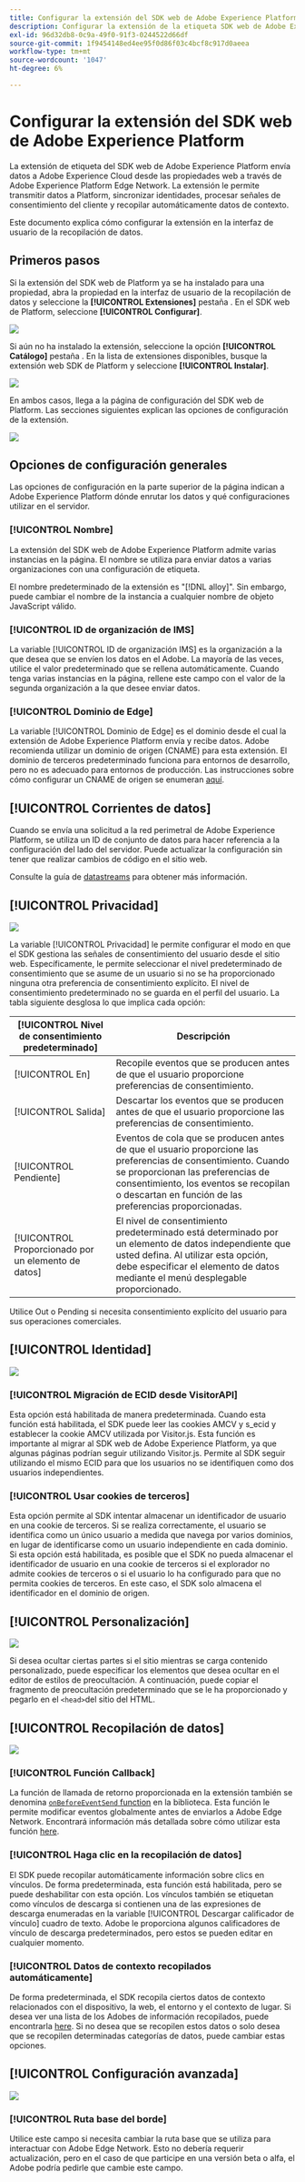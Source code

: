 ```yaml
---
title: Configurar la extensión del SDK web de Adobe Experience Platform
description: Configurar la extensión de la etiqueta SDK web de Adobe Experience Platform en la interfaz de usuario de la recopilación de datos.
exl-id: 96d32db8-0c9a-49f0-91f3-0244522d66df
source-git-commit: 1f9454148ed4ee95f0d86f03c4bcf8c917d0aeea
workflow-type: tm+mt
source-wordcount: '1047'
ht-degree: 6%

---
```


# Configurar la extensión del SDK web de Adobe Experience Platform

La extensión de etiqueta del SDK web de Adobe Experience Platform envía datos a Adobe Experience Cloud desde las propiedades web a través de Adobe Experience Platform Edge Network. La extensión le permite transmitir datos a Platform, sincronizar identidades, procesar señales de consentimiento del cliente y recopilar automáticamente datos de contexto.

Este documento explica cómo configurar la extensión en la interfaz de usuario de la recopilación de datos.

## Primeros pasos

Si la extensión del SDK web de Platform ya se ha instalado para una propiedad, abra la propiedad en la interfaz de usuario de la recopilación de datos y seleccione la **[!UICONTROL Extensiones]** pestaña . En el SDK web de Platform, seleccione **[!UICONTROL Configurar]**.

![](../images/extension/overview/configure.png)

Si aún no ha instalado la extensión, seleccione la opción **[!UICONTROL Catálogo]** pestaña . En la lista de extensiones disponibles, busque la extensión web SDK de Platform y seleccione **[!UICONTROL Instalar]**.

![](../images/extension/overview/install.png)

En ambos casos, llega a la página de configuración del SDK web de Platform. Las secciones siguientes explican las opciones de configuración de la extensión.

![](../images/extension/overview/config-screen.png)

## Opciones de configuración generales

Las opciones de configuración en la parte superior de la página indican a Adobe Experience Platform dónde enrutar los datos y qué configuraciones utilizar en el servidor.

### [!UICONTROL Nombre]

La extensión del SDK web de Adobe Experience Platform admite varias instancias en la página. El nombre se utiliza para enviar datos a varias organizaciones con una configuración de etiqueta.

El nombre predeterminado de la extensión es &quot;[!DNL alloy]&quot;. Sin embargo, puede cambiar el nombre de la instancia a cualquier nombre de objeto JavaScript válido.

### **[!UICONTROL ID de organización de IMS]**

La variable [!UICONTROL ID de organización IMS] es la organización a la que desea que se envíen los datos en el Adobe. La mayoría de las veces, utilice el valor predeterminado que se rellena automáticamente. Cuando tenga varias instancias en la página, rellene este campo con el valor de la segunda organización a la que desee enviar datos.

### **[!UICONTROL Dominio de Edge]**

La variable [!UICONTROL Dominio de Edge] es el dominio desde el cual la extensión de Adobe Experience Platform envía y recibe datos. Adobe recomienda utilizar un dominio de origen (CNAME) para esta extensión. El dominio de terceros predeterminado funciona para entornos de desarrollo, pero no es adecuado para entornos de producción. Las instrucciones sobre cómo configurar un CNAME de origen se enumeran [aquí](https://experienceleague.adobe.com/docs/core-services/interface/ec-cookies/cookies-first-party.html?lang=es).

## [!UICONTROL Corrientes de datos]

Cuando se envía una solicitud a la red perimetral de Adobe Experience Platform, se utiliza un ID de conjunto de datos para hacer referencia a la configuración del lado del servidor. Puede actualizar la configuración sin tener que realizar cambios de código en el sitio web.

Consulte la guía de [datastreams](../fundamentals/datastreams.md) para obtener más información.


## [!UICONTROL Privacidad]

![](../images/extension/overview/privacy.png)

La variable [!UICONTROL Privacidad] le permite configurar el modo en que el SDK gestiona las señales de consentimiento del usuario desde el sitio web. Específicamente, le permite seleccionar el nivel predeterminado de consentimiento que se asume de un usuario si no se ha proporcionado ninguna otra preferencia de consentimiento explícito. El nivel de consentimiento predeterminado no se guarda en el perfil del usuario. La tabla siguiente desglosa lo que implica cada opción:

| [!UICONTROL Nivel de consentimiento predeterminado] | Descripción |
| --- | --- |
| [!UICONTROL En] | Recopile eventos que se producen antes de que el usuario proporcione preferencias de consentimiento. |
| [!UICONTROL Salida] | Descartar los eventos que se producen antes de que el usuario proporcione las preferencias de consentimiento. |
| [!UICONTROL Pendiente] | Eventos de cola que se producen antes de que el usuario proporcione las preferencias de consentimiento. Cuando se proporcionan las preferencias de consentimiento, los eventos se recopilan o descartan en función de las preferencias proporcionadas. |
| [!UICONTROL Proporcionado por un elemento de datos] | El nivel de consentimiento predeterminado está determinado por un elemento de datos independiente que usted defina. Al utilizar esta opción, debe especificar el elemento de datos mediante el menú desplegable proporcionado. |

Utilice Out o Pending si necesita consentimiento explícito del usuario para sus operaciones comerciales.

## [!UICONTROL Identidad]

![](../images/extension/overview/identity.png)

### [!UICONTROL Migración de ECID desde VisitorAPI]

Esta opción está habilitada de manera predeterminada. Cuando esta función está habilitada, el SDK puede leer las cookies AMCV y s_ecid y establecer la cookie AMCV utilizada por Visitor.js. Esta función es importante al migrar al SDK web de Adobe Experience Platform, ya que algunas páginas podrían seguir utilizando Visitor.js. Permite al SDK seguir utilizando el mismo ECID para que los usuarios no se identifiquen como dos usuarios independientes.

### [!UICONTROL Usar cookies de terceros]

Esta opción permite al SDK intentar almacenar un identificador de usuario en una cookie de terceros. Si se realiza correctamente, el usuario se identifica como un único usuario a medida que navega por varios dominios, en lugar de identificarse como un usuario independiente en cada dominio. Si esta opción está habilitada, es posible que el SDK no pueda almacenar el identificador de usuario en una cookie de terceros si el explorador no admite cookies de terceros o si el usuario lo ha configurado para que no permita cookies de terceros. En este caso, el SDK solo almacena el identificador en el dominio de origen.

## [!UICONTROL Personalización]

![](../images/extension/overview/personalization.png)

Si desea ocultar ciertas partes si el sitio mientras se carga contenido personalizado, puede especificar los elementos que desea ocultar en el editor de estilos de preocultación. A continuación, puede copiar el fragmento de preocultación predeterminado que se le ha proporcionado y pegarlo en el `<head>`del sitio del HTML.

## [!UICONTROL Recopilación de datos]

![](../images/extension/overview/data-collection.png)

### [!UICONTROL Función Callback]

La función de llamada de retorno proporcionada en la extensión también se denomina [`onBeforeEventSend` function](https://experienceleague.adobe.com/docs/experience-platform/edge/fundamentals/configuring-the-sdk.html?lang=en) en la biblioteca. Esta función le permite modificar eventos globalmente antes de enviarlos a Adobe Edge Network. Encontrará información más detallada sobre cómo utilizar esta función [here](https://experienceleague.adobe.com/docs/experience-platform/edge/fundamentals/tracking-events.html?lang=en#modifying-events-globally).

### [!UICONTROL Haga clic en la recopilación de datos]

El SDK puede recopilar automáticamente información sobre clics en vínculos. De forma predeterminada, esta función está habilitada, pero se puede deshabilitar con esta opción. Los vínculos también se etiquetan como vínculos de descarga si contienen una de las expresiones de descarga enumeradas en la variable [!UICONTROL Descargar calificador de vínculo] cuadro de texto. Adobe le proporciona algunos calificadores de vínculo de descarga predeterminados, pero estos se pueden editar en cualquier momento.

### [!UICONTROL Datos de contexto recopilados automáticamente]

De forma predeterminada, el SDK recopila ciertos datos de contexto relacionados con el dispositivo, la web, el entorno y el contexto de lugar. Si desea ver una lista de los Adobes de información recopilados, puede encontrarla [here](https://experienceleague.adobe.com/docs/experience-platform/edge/data-collection/automatic-information.html?lang=en). Si no desea que se recopilen estos datos o solo desea que se recopilen determinadas categorías de datos, puede cambiar estas opciones.

## [!UICONTROL Configuración avanzada]

![](../images/extension/overview/advanced-settings.png)

### [!UICONTROL Ruta base del borde]

Utilice este campo si necesita cambiar la ruta base que se utiliza para interactuar con Adobe Edge Network. Esto no debería requerir actualización, pero en el caso de que participe en una versión beta o alfa, el Adobe podría pedirle que cambie este campo.
